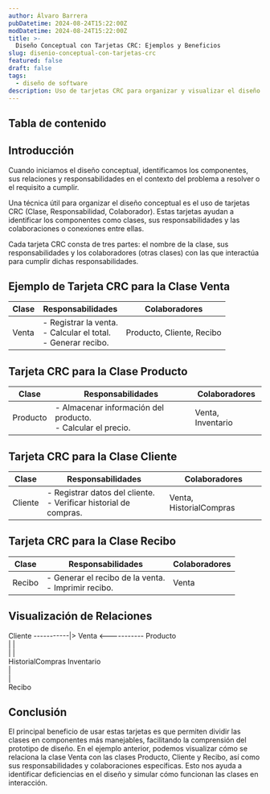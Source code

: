 ```yaml
---
author: Álvaro Barrera
pubDatetime: 2024-08-24T15:22:00Z
modDatetime: 2024-08-24T15:22:00Z
title: >-
  Diseño Conceptual con Tarjetas CRC: Ejemplos y Beneficios
slug: disenio-conceptual-con-tarjetas-crc
featured: false
draft: false
tags:
  - diseño de software
description: Uso de tarjetas CRC para organizar y visualizar el diseño conceptual
---
```


## Tabla de contenido

<!-- toc -->

## Introducción

Cuando iniciamos el diseño conceptual, identificamos los componentes, sus relaciones y responsabilidades en el contexto del problema a resolver o el requisito a cumplir.

Una técnica útil para organizar el diseño conceptual es el uso de tarjetas CRC (Clase, Responsabilidad, Colaborador). Estas tarjetas ayudan a identificar los componentes como clases, sus responsabilidades y las colaboraciones o conexiones entre ellas.

Cada tarjeta CRC consta de tres partes: el nombre de la clase, sus responsabilidades y los colaboradores (otras clases) con las que interactúa para cumplir dichas responsabilidades.

## Ejemplo de Tarjeta CRC para la Clase Venta

<div class="scroll">
  <table>
    <thead>
      <tr>
        <th>Clase</th>
        <th>Responsabilidades</th>
        <th>Colaboradores</th>
      </tr>
    </thead>
    <tbody>
      <tr>
        <td>Venta</td>
        <td>
          - Registrar la venta.<br />- Calcular el total.<br />- Generar recibo.
        </td>
        <td>Producto, Cliente, Recibo</td>
      </tr>
    </tbody>
  </table>
</div>

## Tarjeta CRC para la Clase Producto

<div class="scroll">
  <table>
    <thead>
      <tr>
        <th>Clase</th>
        <th>Responsabilidades</th>
        <th>Colaboradores</th>
      </tr>
    </thead>
    <tbody>
      <tr>
        <td>Producto</td>
        <td>
          - Almacenar información del producto.<br />- Calcular el precio.
        </td>
        <td>Venta, Inventario</td>
      </tr>
    </tbody>
  </table>
</div>

## Tarjeta CRC para la Clase Cliente

<div class="scroll">
  <table>
    <thead>
      <tr>
        <th>Clase</th>
        <th>Responsabilidades</th>
        <th>Colaboradores</th>
      </tr>
    </thead>
    <tbody>
      <tr>
        <td>Cliente</td>
        <td>
          - Registrar datos del cliente.<br />- Verificar historial de compras.
        </td>
        <td>Venta, HistorialCompras</td>
      </tr>
    </tbody>
  </table>
</div>

## Tarjeta CRC para la Clase Recibo

<div class="scroll">
  <table>
    <thead>
      <tr>
        <th>Clase</th>
        <th>Responsabilidades</th>
        <th>Colaboradores</th>
      </tr>
    </thead>
    <tbody>
      <tr>
        <td>Recibo</td>
        <td>- Generar el recibo de la venta.<br />- Imprimir recibo.</td>
        <td>Venta</td>
      </tr>
    </tbody>
  </table>
</div>

## Visualización de Relaciones

<div class="scroll">
  <div class="diagram">
    <div class="line">Cliente -----------|> Venta <----------- Producto</div>
    <div class="line">| |</div>
    <div class="line">| |</div>
    <div class="line">HistorialCompras Inventario</div>
    <div class="line">|</div>
    <div class="line">|</div>
    <div class="line">Recibo</div>
  </div>
</div>

## Conclusión

El principal beneficio de usar estas tarjetas es que permiten dividir las clases
en componentes más manejables, facilitando la comprensión del prototipo de
diseño. En el ejemplo anterior, podemos visualizar cómo se relaciona la clase
Venta con las clases Producto, Cliente y Recibo, así como sus responsabilidades
y colaboraciones específicas. Esto nos ayuda a identificar deficiencias en el
diseño y simular cómo funcionan las clases en interacción.
